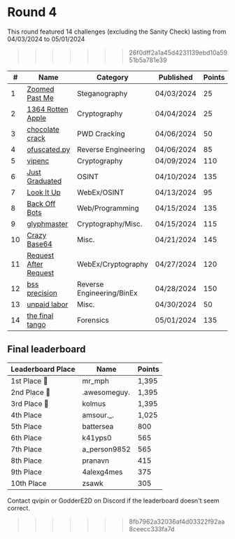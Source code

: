 # Round 4

This round featured 14 challenges (excluding the Sanity Check) lasting from 04/03/2024 to 05/01/2024
>>>>>>> 26f0dff2a1a45d4231139ebd10a5951b5a781e39

| #   | Name                                                          | Category                   | Published  | Points | Author        |
| --- | ------------------------------------------------------------- | -------------------------- | ---------- | ------ | ------------- |
| 1   | [Zoomed Past Me](Zoomed%20Past%20Me/challenge.md)             | Steganography              | 04/03/2024 | 25     | kshau         |
| 2   | [1364 Rotten Apple](1364%20Rotten%20Apple/challenge.md)       | Cryptography               | 04/04/2024 | 25     | arx7254       |
| 3   | [chocolate crack](chocolate%20crack/challenge.md)             | PWD Cracking               | 04/06/2024 | 50     | Vipin         |
| 4   | [ofuscated.py](obfuscated.py/challenge.md)                    | Reverse Engineering        | 04/06/2024 | 85     | Mr_MPH        |
| 5   | [vipenc](vipenc/challenge.md)                                 | Cryptography               | 04/09/2024 | 110    | Vipin         |
| 6   | [Just Graduated](Just%20Graduated/challenge.md)               | OSINT                      | 04/10/2024 | 135    | GodderE2D     |
| 7   | [Look It Up](Look%20It%20Up/challenge.md)                     | WebEx/OSINT                | 04/13/2024 | 95     | kshau         |
| 8   | [Back Off Bots](Back%20Off%20Bots/challenge.md)               | Web/Programming            | 04/15/2024 | 135    | kshau         |
| 9   | [glyphmaster](glyphmaster/challenge.md)                       | Cryptography/Misc.         | 04/15/2024 | 115    | Vipin         |
| 10  | [Crazy Base64](Crazy%20Base64/challenge.md)                   | Misc.                      | 04/21/2024 | 145    | ladderlogic   |
| 11  | [Request After Request](Request%20After%20Request/challenge.md)| WebEx/Cryptography         | 04/27/2024 | 120    | kshau         |
| 12  | [bss precision](bss%20precision/challenge.md)                 | Reverse Engineering/BinEx  | 04/28/2024 | 150    | kolmus        |
| 13  | [unpaid labor](unpaid%20labor/challenge.md)                   | Misc.                      | 04/30/2024 | 50     | Vipin         |
| 14  | [the final tango](the%20final%20tango/challenge.md)           | Forensics                  | 05/01/2024 | 135    | Vipin         |

## Final leaderboard

| Leaderboard Place | Name          | Points |
| ----------------- | ------------- | ------ |
| 1st Place 🥇      | mr_mph        | 1,395  |
| 2nd Place 🥈      | .awesomeguy.  | 1,395  |
| 3rd Place 🥉      | kolmus        | 1,395  |
| 4th Place         | amsour._.     | 1,025  |
| 5th Place         | battersea     | 800    |
| 6th Place         | k41yps0       | 565    |
| 7th Place         | a_person9852  | 565    |
| 8th Place         | pranavn       | 415    |
| 9th Place         | 4alexg4mes    | 375    |
| 10th Place        | zsawk         | 305    |

Contact qvipin or GodderE2D on Discord if the leaderboard doesn't seem correct.

>>>>>>> 8fb7962a32036af4d03322f92aa8ceecc333fa7d